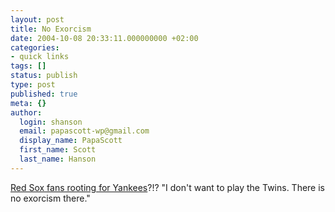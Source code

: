 ```yaml
---
layout: post
title: No Exorcism
date: 2004-10-08 20:33:11.000000000 +02:00
categories:
- quick links
tags: []
status: publish
type: post
published: true
meta: {}
author:
  login: shanson
  email: papascott-wp@gmail.com
  display_name: PapaScott
  first_name: Scott
  last_name: Hanson
---
```

<p><a href="http://sports.yahoo.com/mlb/news;_ylc=X3oDMTBpa2lpNnFzBF9TAzk1ODYxNzc3BHNlYwN0bQ--?slug=dw-soxfanswantyankees&prov=yhoo&type=lgns" title="Yahoo! Sports - MLB - Asking for it">Red Sox fans rooting for Yankees</a>?!? "I don't want to play the Twins. There is no exorcism there."</p>

